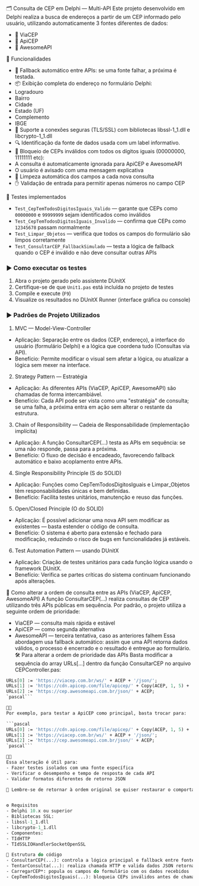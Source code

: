 🗂️ Consulta de CEP em Delphi — Multi-API
Este projeto desenvolvido em Delphi realiza a busca de endereços a partir de um CEP informado pelo usuário, utilizando automaticamente 3 fontes diferentes de dados:
- 🔹 ViaCEP
- 🔹 ApiCEP
- 🔹 AwesomeAPI

🚀 Funcionalidades
- 🔄 Fallback automático entre APIs: se uma fonte falhar, a próxima é testada.
- 📦 Exibição completa do endereço no formulário Delphi:
- Logradouro
- Bairro
- Cidade
- Estado (UF)
- Complemento
- IBGE
- 🔐 Suporte a conexões seguras (TLS/SSL) com bibliotecas libssl-1_1.dll e libcrypto-1_1.dll
- 🔍 Identificação da fonte de dados usada com um label informativo.
- 🚫 Bloqueio de CEPs inválidos com todos os dígitos iguais (00000000, 11111111 etc):
- A consulta é automaticamente ignorada para ApiCEP e AwesomeAPI
- O usuário é avisado com uma mensagem explicativa
- 💨 Limpeza automática dos campos a cada nova consulta
- ✋ Validação de entrada para permitir apenas números no campo CEP

🧪 Testes implementados

- `Test_CepTemTodosDigitosIguais_Valido` — garante que CEPs como `00000000` e `99999999` sejam identificados como inválidos
- `Test_CepTemTodosDigitosIguais_Invalido` — confirma que CEPs como `12345678` passam normalmente
- `Test_Limpar_Objetos` — verifica que todos os campos do formulário são limpos corretamente
- `Test_ConsultarCEP_FallbackSimulado` — testa a lógica de fallback quando o CEP é inválido e não deve consultar outras APIs

### ▶️ Como executar os testes

1. Abra o projeto gerado pelo assistente DUnitX
2. Certifique-se de que `Unit1.pas` está incluída no projeto de testes
3. Compile e execute (`F9`)
4. Visualize os resultados no DUnitX Runner (interface gráfica ou console)

### ▶️ Padrões de Projeto Utilizados
1. MVC — Model-View-Controller
- Aplicação: Separação entre os dados (CEP, endereço), a interface do usuário (formulário Delphi) e a lógica que coordena tudo (Consultas via API).
- Benefício: Permite modificar o visual sem afetar a lógica, ou atualizar a lógica sem mexer na interface.
2. Strategy Pattern — Estratégia
- Aplicação: As diferentes APIs (ViaCEP, ApiCEP, AwesomeAPI) são chamadas de forma intercambiável.
- Benefício: Cada API pode ser vista como uma "estratégia" de consulta; se uma falha, a próxima entra em ação sem alterar o restante da estrutura.
3. Chain of Responsibility — Cadeia de Responsabilidade (implementação implícita)
- Aplicação: A função ConsultarCEP(...) testa as APIs em sequência: se uma não responde, passa para a próxima.
- Benefício: O fluxo de decisão é encadeado, favorecendo fallback automático e baixo acoplamento entre APIs.
4. Single Responsibility Principle (S do SOLID)
- Aplicação: Funções como CepTemTodosDigitosIguais e Limpar_Objetos têm responsabilidades únicas e bem definidas.
- Benefício: Facilita testes unitários, manutenção e reuso das funções.
5. Open/Closed Principle (O do SOLID)
- Aplicação: É possível adicionar uma nova API sem modificar as existentes — basta estender o código de consulta.
- Benefício: O sistema é aberto para extensão e fechado para modificação, reduzindo o risco de bugs em funcionalidades já estáveis.
6. Test Automation Pattern — usando DUnitX
- Aplicação: Criação de testes unitários para cada função lógica usando o framework DUnitX.
- Benefício: Verifica se partes críticas do sistema continuam funcionando após alterações.

🔁 Como alterar a ordem de consulta entre as APIs (ViaCEP, ApiCEP, AwesomeAPI)
A função ConsultarCEP(...) realiza consultas de CEP utilizando três APIs públicas em sequência. Por padrão, o projeto utiliza a seguinte ordem de prioridade:
- ViaCEP — consulta mais rápida e estável
- ApiCEP — como segunda alternativa
- AwesomeAPI — terceira tentativa, caso as anteriores falhem
Essa abordagem usa fallback automático: assim que uma API retorna dados válidos, o processo é encerrado e o resultado é entregue ao formulário.
🛠️ Para alterar a ordem de prioridade das APIs
Basta modificar a sequência do array URLs[...] dentro da função ConsultarCEP no arquivo CEPController.pas:

```pascal
URLs[0] := 'https://viacep.com.br/ws/' + ACEP + '/json/';
URLs[1] := 'https://cdn.apicep.com/file/apicep/' + Copy(ACEP, 1, 5) + '-' + Copy(ACEP, 6, 3) + '.json';
URLs[2] := 'https://cep.awesomeapi.com.br/json/' + ACEP;
`pascal```


Por exemplo, para testar a ApiCEP como principal, basta trocar para:

```pascal
URLs[0] := 'https://cdn.apicep.com/file/apicep/' + Copy(ACEP, 1, 5) + '-' + Copy(ACEP, 6, 3) + '.json';
URLs[1] := 'https://viacep.com.br/ws/' + ACEP + '/json/';
URLs[2] := 'https://cep.awesomeapi.com.br/json/' + ACEP;
`pascal```


Essa alteração é útil para:
- Fazer testes isolados com uma fonte específica
- Verificar o desempenho e tempo de resposta de cada API
- Validar formatos diferentes de retorno JSON

📌 Lembre-se de retornar à ordem original se quiser restaurar o comportamento de fallback padrão.


⚙️ Requisitos
- Delphi 10.x ou superior
- Bibliotecas SSL:
- libssl-1_1.dll
- libcrypto-1_1.dll
- Componentes:
- TIdHTTP
- TIdSSLIOHandlerSocketOpenSSL

📝 Estrutura do código
- ConsultarCEP(...): controla a lógica principal e fallback entre fontes
- TentarConsulta(...): realiza chamada HTTP e valida dados JSON retornados
- CarregarCEP*: popula os campos do formulário com os dados recebidos
- CepTemTodosDigitosIguais(...): bloqueia CEPs inválidos antes de chamar APIs sensíveis


